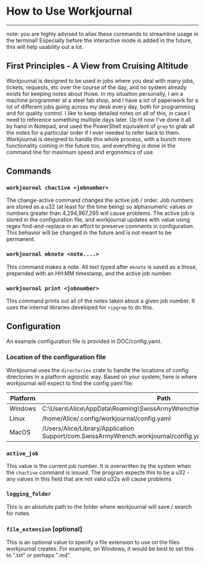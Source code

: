 # How to Use Workjournal
---
note: you are highly advised to alias these commands to streamline usage in the terminal! Especially before the interactive mode is added in the future, this will help usability out a lot.

## First Principles - A View from Cruising Altitude

Workjournal is designed to be used in jobs where you deal with many jobs, tickets, requests, etc over the course of the day, and no system already exists for keeping notes about those. In my situation personally, I am a machine programmer at a steel fab shop, and I have a lot of paperwork for a lot of different jobs going across my desk every day, both for programming and for quality control. I like to keep detailed notes on all of this, in case I need to reference something multiple days later. Up til now I've done it all by hand in Notepad, and used the PowerShell equivalent of `grep` to grab all the notes for a particular order if I ever needed to refer back to them. Workjournal is designed to handle this whole process, with a bunch more functionality coming in the future too, and everything is done in the command line for maximum speed and ergonomics of use.



## Commands

### `workjournal chactive <jobnumber>`

The change-active command changes the active job / order. Job numbers are stored as a u32 (at least for the time being) so alphanumeric values or numbers greater than 4,294,967,295 will cause problems. The active job is stored in the configuration file, and workjournal updates with value using regex find-and-replace in an effort to preserve comments in configuration. This behavior will be changed in the future and is not meant to be permanent.

### `workjournal mknote <note....>`

This command makes a note. All text typed after `mknote` is saved as a those, prepended with an HH:MM timestamp, and the active job number.

### `workjournal print <jobnumber>`

This command prints out all of the notes taken about a given job number. It uses the internal libraries developed for `ripgrep` to do this.

## Configuration

An example configuration file is provided in DOC/config.yaml.

### Location of the configuration file

Workjournal uses the `directories` crate to handle the locations of config directories in a platform agnostic way. Based on your system, here is where workjournal will expect to find the config.yaml file:

| Platform | Path |
| -------- | --------- |
| Windows | C:\Users\Alice\AppData\Roaming\SwissArmyWrench\workjournal\config\config.yaml |
| Linux | /home/Alice/.config/workjournal/config.yaml |
| MacOS | /Users/Alice/Library/Application Support/com.SwissArmyWrench.workjournal/config.yaml |

### `active_job`

This value is the current job number. It is overwritten by the system when the `chactive` command is issued. The program expects this to be a u32 - any values in this field that are not valid u32s will cause problems

### `logging_folder`

This is an absolute path to the folder where workjournal will save / search for notes. 

### `file_extension` [optional]

This is an optional value to specify a file extension to use on the files workjournal creates. For example, on Windows, it would be best to set this to ".txt" or perhaps ".md".

